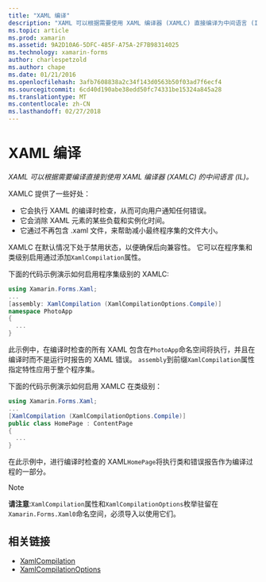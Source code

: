 ```yaml
---
title: "XAML 编译"
description: "XAML 可以根据需要使用 XAML 编译器 (XAMLC) 直接编译为中间语言 (IL)。"
ms.topic: article
ms.prod: xamarin
ms.assetid: 9A2D10A6-5DFC-485F-A75A-2F7B98314025
ms.technology: xamarin-forms
author: charlespetzold
ms.author: chape
ms.date: 01/21/2016
ms.openlocfilehash: 3afb7608838a2c34f143d0563b50f03ad7f6ecf4
ms.sourcegitcommit: 6cd40d190abe38edd50fc74331be15324a845a28
ms.translationtype: MT
ms.contentlocale: zh-CN
ms.lasthandoff: 02/27/2018
---
```

# <a name="xaml-compilation"></a>XAML 编译

_XAML 可以根据需要编译直接到使用 XAML 编译器 (XAMLC) 的中间语言 (IL)。_

XAMLC 提供了一些好处：

- 它会执行 XAML 的编译时检查，从而可向用户通知任何错误。
- 它会消除 XAML 元素的某些负载和实例化时间。
- 它通过不再包含 .xaml 文件，来帮助减小最终程序集的文件大小。

XAMLC 在默认情况下处于禁用状态，以便确保后向兼容性。 它可以在程序集和类级别启用通过添加`XamlCompilation`属性。

下面的代码示例演示如何启用程序集级别的 XAMLC:

```csharp
using Xamarin.Forms.Xaml;
...
[assembly: XamlCompilation (XamlCompilationOptions.Compile)]
namespace PhotoApp
{
  ...
}
```

此示例中，在编译时检查的所有 XAML 包含在`PhotoApp`命名空间将执行，并且在编译时而不是运行时报告的 XAML 错误。
`assembly`到前缀`XamlCompilation`属性指定特性应用于整个程序集。

下面的代码示例演示如何启用 XAMLC 在类级别：

```csharp
using Xamarin.Forms.Xaml;
...
[XamlCompilation (XamlCompilationOptions.Compile)]
public class HomePage : ContentPage
{
  ...
}
```

在此示例中，进行编译时检查的 XAML`HomePage`将执行类和错误报告作为编译过程的一部分。

> [!NOTE]
> **请注意**:`XamlCompilation`属性和`XamlCompilationOptions`枚举驻留在`Xamarin.Forms.Xaml0`命名空间，必须导入以使用它们。


## <a name="related-links"></a>相关链接

- [XamlCompilation](https://developer.xamarin.com/api/type/Xamarin.Forms.Xaml.XamlCompilationAttribute/)
- [XamlCompilationOptions](https://developer.xamarin.com/api/type/Xamarin.Forms.Xaml.XamlCompilationOptions/)
